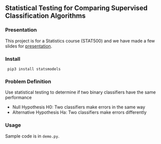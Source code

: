 ## Statistical Testing for Comparing Supervised Classification Algorithms


### Presentation
This project is for a Statistics course (STAT500) and we have made a few slides for [presentation](https://docs.google.com/presentation/d/1-5qK3rj4k-IbM43kP-IsINWNaBxVgk5toc9lDned4HY/edit?ts=5ddd8d09#slide=id.g6bb87d336b_0_26).

### Install
` pip3 install statsmodels`

### Problem Definition
Use statistical testing to determine if two binary classifiers have the same performance
 - Null Hypothesis H0: Two classifiers make errors in the same way
 - Alternative Hypothesis Ha: Two classifiers make errors differently

### Usage
Sample code is in `demo.py`. 
